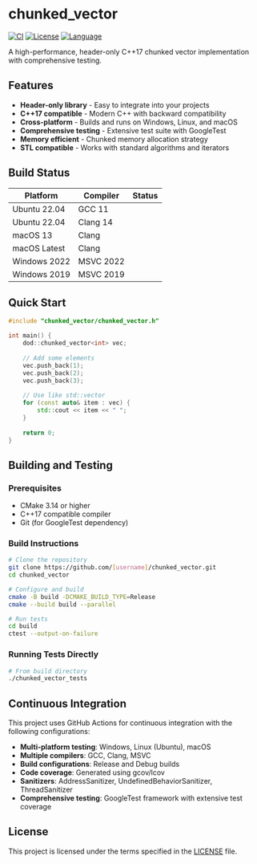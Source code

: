 # chunked_vector

[![CI](https://github.com/SergeyMakeev/chunked_vector/actions/workflows/ci.yml/badge.svg?branch=main)](https://github.com/SergeyMakeev/chunked_vector/actions/workflows/ci.yml)
[![License](https://img.shields.io/github/license/SergeyMakeev/chunked_vector)](LICENSE)
[![Language](https://img.shields.io/github/languages/top/SergeyMakeev/chunked_vector)](https://github.com/SergeyMakeev/chunked_vector)

A high-performance, header-only C++17 chunked vector implementation with comprehensive testing.

## Features

- **Header-only library** - Easy to integrate into your projects
- **C++17 compatible** - Modern C++ with backward compatibility
- **Cross-platform** - Builds and runs on Windows, Linux, and macOS
- **Comprehensive testing** - Extensive test suite with GoogleTest
- **Memory efficient** - Chunked memory allocation strategy
- **STL compatible** - Works with standard algorithms and iterators

## Build Status

| Platform | Compiler | Status |
|----------|----------|--------|
| Ubuntu 22.04 | GCC 11 |  |
| Ubuntu 22.04 | Clang 14 |  |
| macOS 13 | Clang | |
| macOS Latest | Clang |  |
| Windows 2022 | MSVC 2022 |  |
| Windows 2019 | MSVC 2019 |  |

## Quick Start

```cpp
#include "chunked_vector/chunked_vector.h"

int main() {
    dod::chunked_vector<int> vec;
    
    // Add some elements
    vec.push_back(1);
    vec.push_back(2);
    vec.push_back(3);
    
    // Use like std::vector
    for (const auto& item : vec) {
        std::cout << item << " ";
    }
    
    return 0;
}
```

## Building and Testing

### Prerequisites

- CMake 3.14 or higher
- C++17 compatible compiler
- Git (for GoogleTest dependency)

### Build Instructions

```bash
# Clone the repository
git clone https://github.com/[username]/chunked_vector.git
cd chunked_vector

# Configure and build
cmake -B build -DCMAKE_BUILD_TYPE=Release
cmake --build build --parallel

# Run tests
cd build
ctest --output-on-failure
```

### Running Tests Directly

```bash
# From build directory
./chunked_vector_tests
```

## Continuous Integration

This project uses GitHub Actions for continuous integration with the following configurations:

- **Multi-platform testing**: Windows, Linux (Ubuntu), macOS
- **Multiple compilers**: GCC, Clang, MSVC
- **Build configurations**: Release and Debug builds
- **Code coverage**: Generated using gcov/lcov
- **Sanitizers**: AddressSanitizer, UndefinedBehaviorSanitizer, ThreadSanitizer
- **Comprehensive testing**: GoogleTest framework with extensive test coverage

## License

This project is licensed under the terms specified in the [LICENSE](LICENSE) file.
